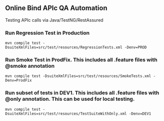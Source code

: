 ## Online Bind APIc QA Automation

Testing APIc calls via Java/TestNG/RestAssured

### Run Regression Test in Production

```
mvn compile test -DsuiteXmlFiles=src/test/resources/RegressionTests.xml -Denv=PROD

```

### Run Smoke Test in ProdFix.  This includes all .feature files with @smoke annotation

```
mvn compile test -DsuiteXmlFiles=src/test/resources/SmokeTests.xml -Denv=ProdFix
```

### Run subset of tests in DEV1.  This includes all .feature files with @only annotation.  This can be used for local testing.

```
mvn compile test -DsuiteXmlFiles=src/test/resources/TestSuiteWithOnly.xml -Denv=DEV1
```